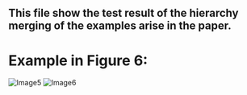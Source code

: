 ## This file show the test result of the hierarchy merging of the examples arise in the paper.
# Example in Figure 6:
![Image5](https://user-images.githubusercontent.com/43824695/100190039-c1e3f100-2eed-11eb-8ea8-6337fd6ddc1c.png)
![Image6](https://user-images.githubusercontent.com/43824695/100190048-c4dee180-2eed-11eb-8a7b-c9774d21609f.png)
